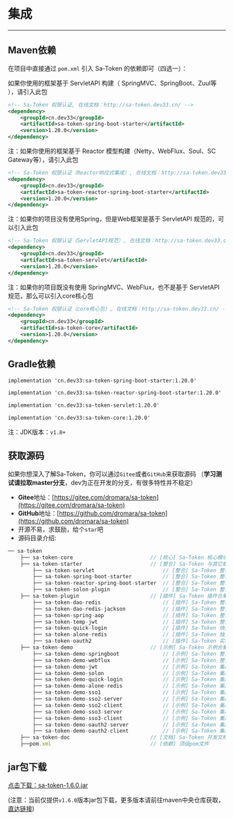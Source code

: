 # 集成

------

## Maven依赖
在项目中直接通过 `pom.xml` 引入 Sa-Token 的依赖即可（四选一）：

<!------------------------------ tabs:start ------------------------------>

<!-- tab:SpringMVC环境 （ServletAPI）  -->
如果你使用的框架基于 ServletAPI 构建（ SpringMVC、SpringBoot、Zuul等 ），请引入此包
``` xml
<!-- Sa-Token 权限认证, 在线文档：http://sa-token.dev33.cn/ -->
<dependency>
	<groupId>cn.dev33</groupId>
	<artifactId>sa-token-spring-boot-starter</artifactId>
	<version>1.20.0</version>
</dependency>
```

<!-- tab:WebFlux环境 （Reactor）  -->
注：如果你使用的框架基于 Reactor 模型构建（Netty、WebFlux、Soul、SC Gateway等），请引入此包
``` xml
<!-- Sa-Token 权限认证（Reactor响应式集成）, 在线文档：http://sa-token.dev33.cn/ -->
<dependency>
	<groupId>cn.dev33</groupId>
	<artifactId>sa-token-reactor-spring-boot-starter</artifactId>
	<version>1.20.0</version>
</dependency>
```

<!-- tab:Servlet容器环境   -->
注：如果你的项目没有使用Spring，但是Web框架是基于 ServletAPI 规范的，可以引入此包
``` xml
<!-- Sa-Token 权限认证（ServletAPI规范）, 在线文档：http://sa-token.dev33.cn/ -->
<dependency>
	<groupId>cn.dev33</groupId>
	<artifactId>sa-token-servlet</artifactId>
	<version>1.20.0</version>
</dependency>
```

<!-- tab:其它   -->
注：如果你的项目既没有使用 SpringMVC、WebFlux，也不是基于 ServletAPI 规范，那么可以引入core核心包
``` xml
<!-- Sa-Token 权限认证（core核心包）, 在线文档：http://sa-token.dev33.cn/ -->
<dependency>
	<groupId>cn.dev33</groupId>
	<artifactId>sa-token-core</artifactId>
	<version>1.20.0</version>
</dependency>
```
<!---------------------------- tabs:end ------------------------------>


## Gradle依赖
<!-- tabs:start -->
<!-- tab:SpringMVC环境 （ServletAPI）  -->
``` xml
implementation 'cn.dev33:sa-token-spring-boot-starter:1.20.0'
```
<!-- tab:WebFlux环境 （Reactor）  -->
``` xml
implementation 'cn.dev33:sa-token-reactor-spring-boot-starter:1.20.0'
```
<!-- tab:Servlet容器环境  -->
``` xml
implementation 'cn.dev33:sa-token-servlet:1.20.0'
```
<!-- tab:其它  -->
``` xml
implementation 'cn.dev33:sa-token-core:1.20.0'
```
<!-- tabs:end -->

注：JDK版本：`v1.8+`


## 获取源码
如果你想深入了解Sa-Token，你可以通过`Gitee`或者`GitHub`来获取源码 （**学习测试请拉取master分支**，dev为正在开发的分支，有很多特性并不稳定）
- **Gitee**地址：[https://gitee.com/dromara/sa-token](https://gitee.com/dromara/sa-token)
- **GitHub**地址：[https://github.com/dromara/sa-token](https://github.com/dromara/sa-token)
- 开源不易，求鼓励，给个`star`吧
- 源码目录介绍: 

``` js
── sa-token
	├── sa-token-core                         // [核心] Sa-Token 核心模块
	├── sa-token-starter                      // [整合] Sa-Token 与其它框架整合
		├── sa-token-servlet                      // [整合] Sa-Token 整合 Servlet容器实现类包
		├── sa-token-spring-boot-starter          // [整合] Sa-Token 整合 SpringBoot 快速集成 
		├── sa-token-reactor-spring-boot-starter  // [整合] Sa-Token 整合 Reactor响应式编程 快速集成 
		├── sa-token-solon-plugin                 // [整合] Sa-Token 整合 Solon 快速集成 
	├── sa-token-plugin                       // [插件] Sa-Token 插件合集
		├── sa-token-dao-redis                    // [插件] Sa-Token 整合 Redis (使用jdk默认序列化方式)
		├── sa-token-dao-redis-jackson            // [插件] Sa-Token 整合 Redis (使用jackson序列化方式)
		├── sa-token-spring-aop                   // [插件] Sa-Token 整合 SpringAOP 注解鉴权
		├── sa-token-temp-jwt                     // [插件] Sa-Token 整合 jwt 临时令牌鉴权 
		├── sa-token-quick-login                  // [插件] Sa-Token 快速注入登录页插件 
		├── sa-token-alone-redis                  // [插件] Sa-Token 独立Redis插件，实现[权限缓存与业务缓存分离]
		├── sa-token-oauth2                       // [插件] Sa-Token 实现 OAuth2.0 模块(内测暂未发布)
	├── sa-token-demo                         // [示例] Sa-Token 示例合集
		├── sa-token-demo-springboot              // [示例] Sa-Token 整合 SpringBoot 
		├── sa-token-demo-webflux                 // [示例] Sa-Token 整合 WebFlux 
		├── sa-token-demo-jwt                     // [示例] Sa-Token 集成 jwt 
		├── sa-token-demo-solon                   // [示例] Sa-Token 集成 Solon 
		├── sa-token-demo-quick-login             // [示例] Sa-Token 集成 quick-login 模块 
		├── sa-token-demo-alone-redis             // [示例] Sa-Token 集成 alone-redis 模块
		├── sa-token-demo-sso1                    // [示例] Sa-Token 集成 SSO单点登录-模式一
		├── sa-token-demo-sso2-server             // [示例] Sa-Token 集成 SSO单点登录-模式二 认证中心
		├── sa-token-demo-sso2-client             // [示例] Sa-Token 集成 SSO单点登录-模式二 应用端
		├── sa-token-demo-sso3-server             // [示例] Sa-Token 集成 SSO单点登录-模式三 认证中心
		├── sa-token-demo-sso3-client             // [示例] Sa-Token 集成 SSO单点登录-模式三 应用端
		├── sa-token-demo-oauth2-server           // [示例] Sa-Token 集成 OAuth2.0 (服务端)
		├── sa-token-demo-oauth2-client           // [示例] Sa-Token 集成 OAuth2.0 (客户端)
	├── sa-token-doc                          // [文档] Sa-Token 开发文档 
	├──pom.xml                                // [依赖] 顶级pom文件 
```




## jar包下载
[点击下载：sa-token-1.6.0.jar](https://oss.dev33.cn/sa-token/sa-token-1.6.0.jar)

(注意：当前仅提供`v1.6.0`版本jar包下载，更多版本请前往maven中央仓库获取，[直达链接](https://search.maven.org/search?q=sa-token))



